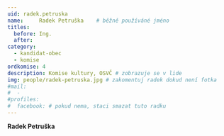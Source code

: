```yaml
---
uid: radek.petruska
name:     Radek Petruška  	# běžně používáné jméno
titles:
  before: Ing.
  after:
category:
  - kandidat-obec
  - komise
ordkomise: 4
description: Komise kultury, OSVČ # zobrazuje se v lide
img: people/radek-petruska.jpg # zakomentuj radek dokud není fotka
#mail:
#  - 
#profiles:
#  facebook: # pokud nema, staci smazat tuto radku
---
```


**Radek Petruška**

